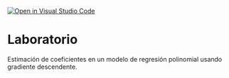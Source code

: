 [![Open in Visual Studio Code](https://classroom.github.com/assets/open-in-vscode-c66648af7eb3fe8bc4f294546bfd86ef473780cde1dea487d3c4ff354943c9ae.svg)](https://classroom.github.com/online_ide?assignment_repo_id=7704006&assignment_repo_type=AssignmentRepo)
# Laboratorio

Estimación de coeficientes en un modelo de regresión polinomial usando gradiente descendente.
